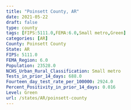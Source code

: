 ```yaml
---
title: "Poinsett County, AR"
date: 2021-05-22
draft: false
type: county
tags: [FIPS:5111.0,FEMA:6.0,Small metro,Green]
categories: [AR]
County: Poinsett County
State: AR
FIPS: 5111.0
FEMA_Region: 6.0
Population: 23528.0
NCHS_Urban_Rural_Classification: Small metro
Tests_in_prior_14_days: 688.0
Fourteen_day_test_rate_per_100000: 2924.0
Percent_Positivity_in_prior_14_days: 0.016
Level: Green
url: /states/AR/poinsett-county
---
```



